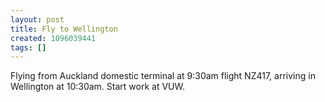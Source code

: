 ```yaml
---
layout: post
title: Fly to Wellington
created: 1096039441
tags: []
---
```

Flying from Auckland domestic terminal at 9:30am flight NZ417, arriving in Wellington at 10:30am. Start work at VUW.
